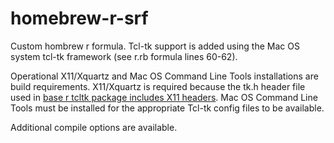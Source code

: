 # homebrew-r-srf

Custom hombrew r formula. Tcl-tk support is added using the Mac OS system tcl-tk framework (see r.rb formula lines 60-62).  

Operational X11/Xquartz and Mac OS Command Line Tools installations are build requirements. X11/Xquartz is required because the tk.h header file used in [base r tcltk package includes X11 headers](https://cran.r-project.org/doc/manuals/r-release/R-admin.html#Tcl_002fTk). Mac OS Command Line Tools must be installed for the appropriate Tcl-tk config files to be available.

Additional compile options are available.
